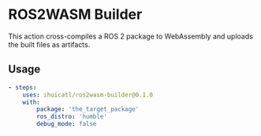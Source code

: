 # ROS2WASM Builder

This action cross-compiles a ROS 2 package to WebAssembly and uploads the built files as artifacts.

## Usage

```yaml
- steps:
    uses: ihuicatl/ros2wasm-builder@0.1.0
    with:
        package: 'the_target_package'
        ros_distro: 'humble'
        debug_mode: false
```
